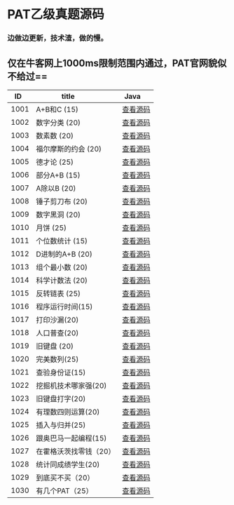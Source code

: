 # PAT乙级真题源码
### 边做边更新，技术渣，做的慢。
## 仅在牛客网上1000ms限制范围内通过，PAT官网貌似不给过==
|ID   |title         |Java     |
|-------|--------------|--------|
|1001|A+B和C (15)|[查看源码](https://github.com/stronglxp/PAT_Basic_Level/blob/master/A_add_B_and_C.java)|
|1002|数字分类 (20)|[查看源码](https://github.com/stronglxp/PAT_Basic_Level/blob/master/%E6%95%B0%E5%AD%97%E5%88%86%E7%B1%BB.java)|
|1003|数素数 (20)|[查看源码](https://github.com/stronglxp/PAT_Basic_Level/blob/master/%E6%95%B0%E7%B4%A0%E6%95%B0.java)|
|1004|福尔摩斯的约会 (20)|[查看源码](https://github.com/stronglxp/PAT_Basic_Level/blob/master/%E7%A6%8F%E5%B0%94%E6%91%A9%E6%96%AF%E7%9A%84%E7%BA%A6%E4%BC%9A.java)|
|1005|德才论 (25)|[查看源码](https://github.com/stronglxp/PAT_Basic_Level/blob/master/%E5%BE%B7%E6%89%8D%E8%AE%BA.java)|
|1006|部分A+B (15)|[查看源码](https://github.com/stronglxp/PAT_Basic_Level/blob/master/%E9%83%A8%E5%88%86A_add_B.java)|
|1007|A除以B (20)|[查看源码](https://github.com/stronglxp/PAT_Basic_Level/blob/master/A%E9%99%A4%E4%BB%A5B.java)|
|1008|锤子剪刀布 (20)|[查看源码](https://github.com/stronglxp/PAT_Basic_Level/blob/master/%E9%94%A4%E5%AD%90%E5%89%AA%E5%88%80%E5%B8%83.java)|
|1009|数字黑洞 (20)|[查看源码](https://github.com/stronglxp/PAT_Basic_Level/blob/master/%E6%95%B0%E5%AD%97%E9%BB%91%E6%B4%9E.java)|
|1010|月饼 (25)|[查看源码](https://github.com/stronglxp/PAT_Basic_Level/blob/master/%E6%9C%88%E9%A5%BC.java)|
|1011|个位数统计 (15)|[查看源码](https://github.com/stronglxp/PAT_Basic_Level/blob/master/%E4%B8%AA%E4%BD%8D%E6%95%B0%E7%BB%9F%E8%AE%A1.java)|
|1012|D进制的A+B (20)|[查看源码](https://github.com/stronglxp/PAT_Basic_Level/blob/master/D%E8%BF%9B%E5%88%B6%E7%9A%84A_add_B.java)|
|1013|组个最小数 (20)|[查看源码](https://github.com/stronglxp/PAT_Basic_Level/blob/master/%E7%BB%84%E4%B8%AA%E6%9C%80%E5%B0%8F%E6%95%B0.java)|
|1014|科学计数法 (20)|[查看源码](https://github.com/stronglxp/PAT_Basic_Level/blob/master/%E7%A7%91%E5%AD%A6%E8%AE%A1%E6%95%B0%E6%B3%95.java)|
|1015|反转链表 (25)|[查看源码](https://github.com/stronglxp/PAT_Basic_Level/blob/master/%E5%8F%8D%E8%BD%AC%E9%93%BE%E8%A1%A8.java)|
|1016|程序运行时间(15)|[查看源码](https://github.com/stronglxp/PAT_Basic_Level/blob/master/%E7%A8%8B%E5%BA%8F%E8%BF%90%E8%A1%8C%E6%97%B6%E9%97%B4.java)|
|1017|打印沙漏(20)|[查看源码](https://github.com/stronglxp/PAT_Basic_Level/blob/master/%E6%89%93%E5%8D%B0%E6%B2%99%E6%BC%8F.java)|
|1018|人口普查(20)|[查看源码](https://github.com/stronglxp/PAT_Basic_Level/blob/master/%E4%BA%BA%E5%8F%A3%E6%99%AE%E6%9F%A5.java)|
|1019|旧键盘 (20)|[查看源码](https://github.com/stronglxp/PAT_Basic_Level/blob/master/%E6%97%A7%E9%94%AE%E7%9B%98.java)|
|1020|完美数列(25)|[查看源码](https://github.com/stronglxp/PAT_Basic_Level/blob/master/%E5%AE%8C%E7%BE%8E%E6%95%B0%E5%88%97.java)|
|1021|查验身份证(15)|[查看源码](https://github.com/stronglxp/PAT_Basic_Level/blob/master/%E6%9F%A5%E9%AA%8C%E8%BA%AB%E4%BB%BD%E8%AF%81.java)|
|1022|挖掘机技术哪家强(20)|[查看源码](https://github.com/stronglxp/PAT_Basic_Level/blob/master/%E6%8C%96%E6%8E%98%E6%8A%80%E6%9C%AF%E5%93%AA%E5%AE%B6%E5%BC%BA.java)|
|1023|旧键盘打字(20)|[查看源码](https://github.com/stronglxp/PAT_Basic_Level/blob/master/%E6%97%A7%E9%94%AE%E7%9B%98%E6%89%93%E5%AD%97.java)|
|1024|有理数四则运算(20)|[查看源码](https://github.com/stronglxp/PAT_Basic_Level/blob/master/%E6%9C%89%E7%90%86%E6%95%B0%E5%9B%9B%E5%88%99%E8%BF%90%E7%AE%97.java)|
|1025|插入与归并(25)|[查看源码](https://github.com/stronglxp/PAT_Basic_Level/blob/master/%E6%8F%92%E5%85%A5%E4%B8%8E%E5%BD%92%E5%B9%B6.java)|
|1026|跟奥巴马一起编程(15)|[查看源码](https://github.com/stronglxp/PAT_Basic_Level/blob/master/%E5%92%8C%E5%A5%A5%E5%B7%B4%E9%A9%AC%E4%B8%80%E8%B5%B7%E7%BC%96%E7%A8%8B.java)|
|1027|在霍格沃茨找零钱（20）|[查看源码](https://github.com/stronglxp/PAT_Basic_Level/blob/master/%E5%9C%A8%E9%9C%8D%E6%A0%BC%E6%B2%83%E8%8C%A8%E6%89%BE%E9%9B%B6%E9%92%B1.java)|
|1028|统计同成绩学生(20)|[查看源码](https://github.com/stronglxp/PAT_Basic_Level/blob/master/%E7%BB%9F%E8%AE%A1%E5%90%8C%E6%88%90%E7%BB%A9%E5%AD%A6%E7%94%9F.java)|
|1029|到底买不买（20）|[查看源码](https://github.com/stronglxp/PAT_Basic_Level/blob/master/%E5%88%B0%E5%BA%95%E4%B9%B0%E4%B8%8D%E4%B9%B0.java)|
|1030|有几个PAT（25）|[查看源码](https://github.com/stronglxp/PAT_Basic_Level/blob/master/%E6%9C%89%E5%87%A0%E4%B8%AAPAT.java)
